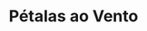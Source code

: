 ---
ref: sol-030-0235
title: "Pétalas ao Vento"
author_name: ["unknown author"]
publisher: ["unknown publisher"]
year: y1927
origin: ["Portugal"]
formats: [book, book-cover]
disciplines: [graphic-design, illustration, typography, lettering]
tags: [poetry]
layout: artifact
status: production
published: false
int_published: false
image_count:
date_added: 2023-06-16
batch: /ladra15Abril/1
---